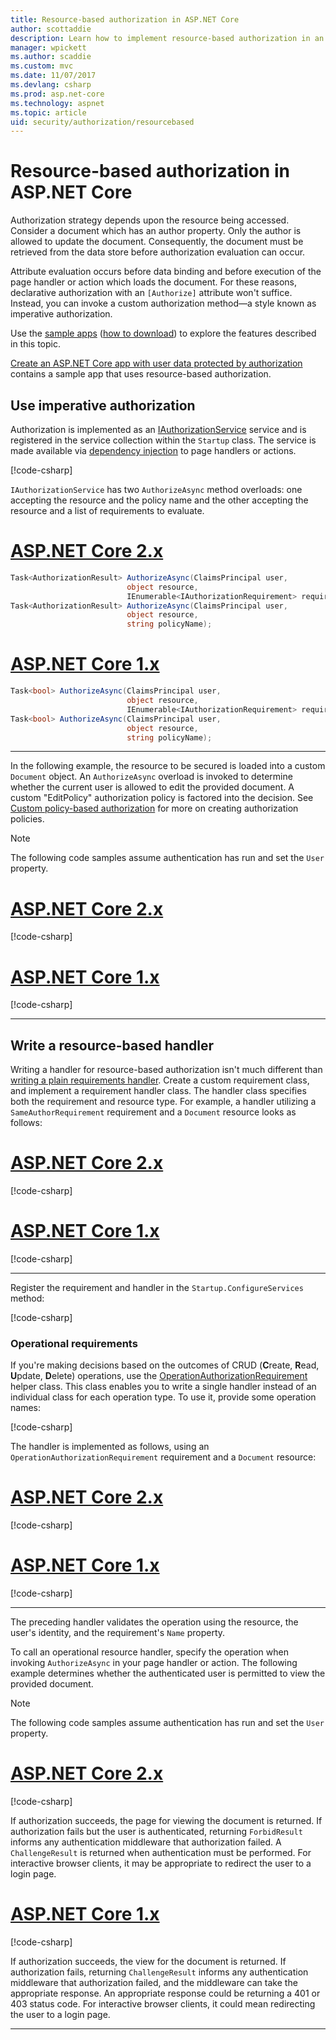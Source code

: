 ```yaml
---
title: Resource-based authorization in ASP.NET Core
author: scottaddie
description: Learn how to implement resource-based authorization in an ASP.NET Core app when an Authorize attribute won't suffice.
manager: wpickett
ms.author: scaddie
ms.custom: mvc
ms.date: 11/07/2017
ms.devlang: csharp
ms.prod: asp.net-core
ms.technology: aspnet
ms.topic: article
uid: security/authorization/resourcebased
---
```

# Resource-based authorization in ASP.NET Core

Authorization strategy depends upon the resource being accessed. Consider a document which has an author property. Only the author is allowed to update the document. Consequently, the document must be retrieved from the data store before authorization evaluation can occur.

Attribute evaluation occurs before data binding and before execution of the page handler or action which loads the document. For these reasons, declarative authorization with an `[Authorize]` attribute won't suffice. Instead, you can invoke a custom authorization method&mdash;a style known as imperative authorization.

Use the [sample apps](https://github.com/aspnet/Docs/tree/live/aspnetcore/security/authorization/resourcebased/samples) ([how to download](xref:tutorials/index#how-to-download-a-sample)) to explore the features described in this topic.

[Create an ASP.NET Core app with user data protected by authorization](xref:security/authorization/secure-data) contains a sample app that uses resource-based authorization.

## Use imperative authorization

Authorization is implemented as an [IAuthorizationService](/dotnet/api/microsoft.aspnetcore.authorization.iauthorizationservice) service and is registered in the service collection within the `Startup` class. The service is made available via [dependency injection](xref:fundamentals/dependency-injection#fundamentals-dependency-injection) to page handlers or actions.

[!code-csharp[](resourcebased/samples/ResourceBasedAuthApp2/Controllers/DocumentController.cs?name=snippet_IAuthServiceDI&highlight=6)]

`IAuthorizationService` has two `AuthorizeAsync` method overloads: one accepting the resource and the policy name and the other accepting the resource and a list of requirements to evaluate.

# [ASP.NET Core 2.x](#tab/aspnetcore2x)

```csharp
Task<AuthorizationResult> AuthorizeAsync(ClaimsPrincipal user,
                          object resource,
                          IEnumerable<IAuthorizationRequirement> requirements);
Task<AuthorizationResult> AuthorizeAsync(ClaimsPrincipal user,
                          object resource,
                          string policyName);
```

# [ASP.NET Core 1.x](#tab/aspnetcore1x)

```csharp
Task<bool> AuthorizeAsync(ClaimsPrincipal user,
                          object resource,
                          IEnumerable<IAuthorizationRequirement> requirements);
Task<bool> AuthorizeAsync(ClaimsPrincipal user,
                          object resource,
                          string policyName);
```

---

<a name="security-authorization-resource-based-imperative"></a>

In the following example, the resource to be secured is loaded into a custom `Document` object. An `AuthorizeAsync` overload is invoked to determine whether the current user is allowed to edit the provided document. A custom "EditPolicy" authorization policy is factored into the decision. See [Custom policy-based authorization](xref:security/authorization/policies) for more on creating authorization policies.

> [!NOTE]
> The following code samples assume authentication has run and set the `User` property.

# [ASP.NET Core 2.x](#tab/aspnetcore2x)

[!code-csharp[](resourcebased/samples/ResourceBasedAuthApp2/Pages/Document/Edit.cshtml.cs?name=snippet_DocumentEditHandler)]

# [ASP.NET Core 1.x](#tab/aspnetcore1x)

[!code-csharp[](resourcebased/samples/ResourceBasedAuthApp1/Controllers/DocumentController.cs?name=snippet_DocumentEditAction)]

---

## Write a resource-based handler

Writing a handler for resource-based authorization isn't much different than [writing a plain requirements handler](xref:security/authorization/policies#security-authorization-policies-based-authorization-handler). Create a custom requirement class, and implement a requirement handler class. The handler class specifies both the requirement and resource type. For example, a handler utilizing a `SameAuthorRequirement` requirement and a `Document` resource looks as follows:

# [ASP.NET Core 2.x](#tab/aspnetcore2x)

[!code-csharp[](resourcebased/samples/ResourceBasedAuthApp2/Services/DocumentAuthorizationHandler.cs?name=snippet_HandlerAndRequirement)]

# [ASP.NET Core 1.x](#tab/aspnetcore1x)

[!code-csharp[](resourcebased/samples/ResourceBasedAuthApp1/Services/DocumentAuthorizationHandler.cs?name=snippet_HandlerAndRequirement)]

---

Register the requirement and handler in the `Startup.ConfigureServices` method:

[!code-csharp[](resourcebased/samples/ResourceBasedAuthApp2/Startup.cs?name=snippet_ConfigureServicesSample&highlight=3-7,9)]

### Operational requirements

If you're making decisions based on the outcomes of CRUD (**C**reate, **R**ead, **U**pdate, **D**elete) operations, use the [OperationAuthorizationRequirement](/dotnet/api/microsoft.aspnetcore.authorization.infrastructure.operationauthorizationrequirement) helper class. This class enables you to write a single handler instead of an individual class for each operation type. To use it, provide some operation names:

[!code-csharp[](resourcebased/samples/ResourceBasedAuthApp2/Services/DocumentAuthorizationCrudHandler.cs?name=snippet_OperationsClass)]

The handler is implemented as follows, using an `OperationAuthorizationRequirement` requirement and a `Document` resource:

# [ASP.NET Core 2.x](#tab/aspnetcore2x)

[!code-csharp[](resourcebased/samples/ResourceBasedAuthApp2/Services/DocumentAuthorizationCrudHandler.cs?name=snippet_Handler)]

# [ASP.NET Core 1.x](#tab/aspnetcore1x)

[!code-csharp[](resourcebased/samples/ResourceBasedAuthApp1/Services/DocumentAuthorizationCrudHandler.cs?name=snippet_Handler)]

---

The preceding handler validates the operation using the resource, the user's identity, and the requirement's `Name` property.

To call an operational resource handler, specify the operation when invoking `AuthorizeAsync` in your page handler or action. The following example determines whether the authenticated user is permitted to view the provided document.

> [!NOTE]
> The following code samples assume authentication has run and set the `User` property.

# [ASP.NET Core 2.x](#tab/aspnetcore2x)

[!code-csharp[](resourcebased/samples/ResourceBasedAuthApp2/Pages/Document/View.cshtml.cs?name=snippet_DocumentViewHandler&highlight=10-11)]

If authorization succeeds, the page for viewing the document is returned. If authorization fails but the user is authenticated, returning `ForbidResult` informs any authentication middleware that authorization failed. A `ChallengeResult` is returned when authentication must be performed. For interactive browser clients, it may be appropriate to redirect the user to a login page.

# [ASP.NET Core 1.x](#tab/aspnetcore1x)

[!code-csharp[](resourcebased/samples/ResourceBasedAuthApp1/Controllers/DocumentController.cs?name=snippet_DocumentViewAction&highlight=11-12)]

If authorization succeeds, the view for the document is returned. If authorization fails, returning `ChallengeResult` informs any authentication middleware that authorization failed, and the middleware can take the appropriate response. An appropriate response could be returning a 401 or 403 status code. For interactive browser clients, it could mean redirecting the user to a login page.

---
